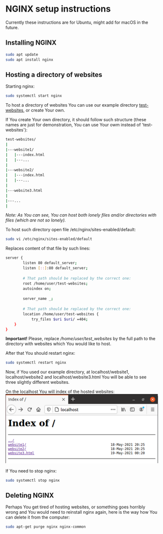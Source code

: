 # NGINX setup instructions
Currently these instructions are for Ubuntu, might add for macOS in the future.

## Installing NGINX
```bash
sudo apt update
sudo apt install nginx
```

## Hosting a directory of websites
Starting nginx:
```bash
sudo systemctl start nginx
```

To host a directory of websites You can use our example directory [test-websites](./test-websites), or create Your own.

If You create Your own directory, it should follow such structure (these names are just for demonstration, You can use Your owm
instead of 'test-websites'):
```bash
test-websites/
|
|---website1/
|   |---index.html
|   |---...
|
|---website2/
|   |---index.html
|   |---...
|
|---website3.html
|
|---...
|
```
*Note: As You can see, You can host both lonely files and/or directories with files (which are not so lonely).*

To host such directory open file /etc/nginx/sites-enabled/default:
```bash
sudo vi /etc/nginx/sites-enabled/default
```

Replaces content of that file by such lines:
```bash
server {
        listen 80 default_server;
        listen [::]:80 default_server;
        
        # That path should be replaced by the correct one:
        root /home/user/test-websites; 
        autoindex on;

        server_name _;

        # That path should be replaced by the correct one:
        location /home/user/test-websites {
            try_files $uri $uri/ =404;
    }
}
```
**Important!** Please, replace */home/user/test_websites* by the full path to the directory with websites which
 You would like to host.
 
After that You should restart nginx:
```bash
sudo systemctl restart nginx
```

Now, if You used our example directory, at localhost/website1, localhost/website2 and localhost/website3.html You will be able to see
three slightly different websites.

On the localhost You will index of the hosted websites:
![index of the hosted websites](../media/nginx-index-example.png)

If You need to stop nginx:
```bash
sudo systemctl stop nginx
```
 
## Deleting NGINX
Perhaps You get tired of hosting websites, or something goes horribly wrong and You would need to reinstall nginx again,
here is the way how You can delete it from the computer:
```bash
sudo apt-get purge nginx nginx-common
```
